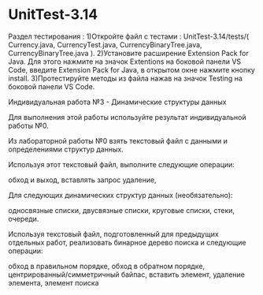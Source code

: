 # UnitTest-3.14

Раздел тестирования :
 1)Откройте файл с тестами : UnitTest-3.14/tests/( Currency.java, CurrencyTest.java, CurrencyBinaryTree.java, CurrencyBinaryTree.java ). 
 2)Установите расширение Extension Pack for Java. Для этого нажмите на значок Extentions на боковой панели VS Code, введите Extension Pack for Java, в открытом окне нажмите кнопку install.
 3)Протестируйте методы из файла нажав на значок Testing на боковой панели VS Code.
 
Индивидуальная работа №3 - Динамические структуры данных

Для выполнения этой работы используйте результат индивидуальной работы №0.

Из лабораторной работы №0 взять текстовый файл с данными и определениями структур данных.

Используя этот текстовый файл, выполните следующие операции:

обход и выход, вставлять запрос удаление,

Для следующих динамических структур данных (необязательно):

односвязные списки, двусвязные списки, круговые списки, стеки, очереди.

Используя текстовый файл, подготовленный для предыдущих отдельных работ, реализовать бинарное дерево поиска и следующие операции:

обход в правильном порядке, обход в обратном порядке, центрированный/симметричный байпас, вставить элемент, удаление элемента, элемент поиска

 
